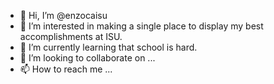 - 👋 Hi, I’m @enzocaisu
- 👀 I’m interested in making a single place to display my best accomplishments at ISU.
- 🌱 I’m currently learning that school is hard.
- 💞️ I’m looking to collaborate on ...
- 📫 How to reach me ...

<!---
enzocaisu/enzocaisu is a ✨ special ✨ repository because its `README.md` (this file) appears on your GitHub profile.
You can click the Preview link to take a look at your changes.
--->
